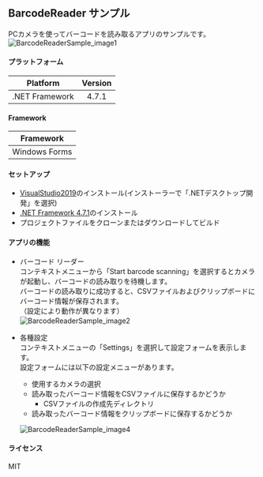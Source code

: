 ## BarcodeReader サンプル
PCカメラを使ってバーコードを読み取るアプリのサンプルです。  
![BarcodeReaderSample_image1](https://user-images.githubusercontent.com/45218829/90317915-94d78800-df67-11ea-9d15-80aedcc9213f.png)

#### プラットフォーム

|Platform|Version|
| -------------------  | :------------------: |
|.NET Framework|4.7.1|

#### Framework

|Framework|
| -------------------  |
|Windows Forms|

#### セットアップ
* [VisualStudio2019](https://visualstudio.microsoft.com/ja/downloads/)のインストール(インストーラーで「.NETデスクトップ開発」を選択)
* [.NET Framework 4.7.1](https://dotnet.microsoft.com/download/dotnet-framework/net471)のインストール
* プロジェクトファイルをクローンまたはダウンロードしてビルド

#### アプリの機能
- バーコード リーダー  
コンテキストメニューから「Start barcode scanning」を選択するとカメラが起動し、バーコードの読み取りを待機します。  
バーコードの読み取りに成功すると、CSVファイルおよびクリップボードにバーコード情報が保存されます。  
（設定により動作が異なります）  
![BarcodeReaderSample_image2](https://user-images.githubusercontent.com/45218829/90587512-86fa5f00-e214-11ea-86ce-58f8f6da4a93.png)
　
- 各種設定  
コンテキストメニューの「Settings」を選択して設定フォームを表示します。  
設定フォームには以下の設定メニューがあります。  
  - 使用するカメラの選択
  - 読み取ったバーコード情報をCSVファイルに保存するかどうか
    - CSVファイルの作成先ディレクトリ  
  - 読み取ったバーコード情報をクリップボードに保存するかどうか

  ![BarcodeReaderSample_image4](https://user-images.githubusercontent.com/45218829/90850967-39195e80-e3ae-11ea-9b20-b9f1ace2e3ba.png)

#### ライセンス
MIT





